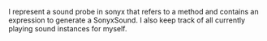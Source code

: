 I represent a sound probe in sonyx that refers to a method and contains an expression to generate a SonyxSound. I also keep track of all currently playing sound instances for myself.